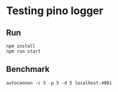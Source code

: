 # Testing pino logger

## Run

```
npm install
npm run start
```

## Benchmark
```
autocannon -c 5 -p 5 -d 5 localhost:4001
```
